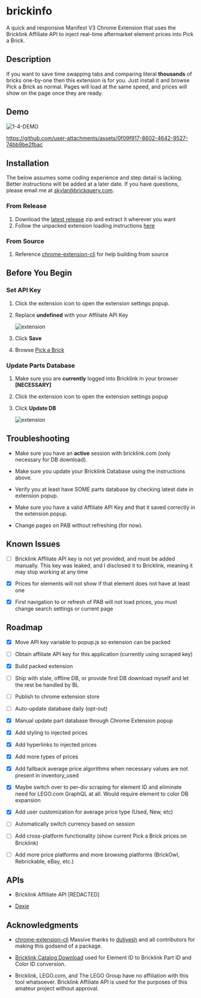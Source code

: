 # brickinfo

A quick and responsive Manifest V3 Chrome Extension that uses the Bricklink Affiliate API to inject real-time aftermarket element prices into Pick a Brick.

## Description

If you want to save time swapping tabs and comparing literal **thousands** of bricks one-by-one then this extension is for you. Just install it and browse Pick a Brick as normal. Pages will load at the same speed, and prices will show on the page once they are ready.

## Demo

![1-4-DEMO](https://github.com/user-attachments/assets/e9abcef9-5bd4-4613-8c9e-cd9443a12ebf)

https://github.com/user-attachments/assets/0f09f917-8602-4642-9527-74bb9be2fbac

## Installation

The below assumes some coding experience and step detail is lacking. Better instructions will be added at a later date. If you have questions, please email me at [skylar@brickquery.com](mailto:skylar@brickquery.com).

### From Release

1. Download the [latest release](https://github.com/skylarshaffer/brickinfo/releases) zip and extract it wherever you want
2. Follow the unpacked extension loading instructions [here](https://developer.chrome.com/docs/extensions/get-started/tutorial/hello-world#load-unpacked)

### From Source

1. Reference [chrome-extension-cli](https://github.com/dutiyesh/chrome-extension-cli) for help building from source

## Before You Begin

### Set API Key

   1. Click the extension icon to open the extension settings popup.
   2. Replace **undefined** with your Affiliate API Key

         ![extension](https://github.com/user-attachments/assets/d3dcde35-ca9f-4860-bda4-4e3847376b04)
      
   3. Click **Save**
   4. Browse [Pick a Brick](https://www.lego.com/en-us/pick-and-build/pick-a-brick)

### Update Parts Database

   1. Make sure you are **currently** logged into Bricklink in your browser **[NECESSARY]**
   2. Click the extension icon to open the extension settings popup
   3. Click **Update DB**

         ![extension](https://github.com/user-attachments/assets/d3dcde35-ca9f-4860-bda4-4e3847376b04)

## Troubleshooting

- Make sure you have an **active** session with bricklink.com (only necessary for DB download).

- Make sure you update your Bricklink Database using the instructions above.

- Verify you at least have SOME parts database by checking latest date in extension popup.

- Make sure you have a valid Affiliate API Key and that it saved correctly in the extension popup.

- Change pages on PAB without refreshing (for now).

## Known Issues

- [ ] Bricklink Affiliate API key is not yet provided, and must be added manually. This key was leaked, and I disclosed it to Bricklink, meaning it may stop working at any time

- [x] Prices for elements will not show if that element does not have at least one

- [x] First navigation to or refresh of PAB will not load prices, you must change search settings or current page

## Roadmap

- [x] Move API key variable to popup.js so extension can be packed

- [ ] Obtain affiliate API key for this application (currently using scraped key)

- [x] Build packed extension
      
- [ ] Ship with stale, offline DB, or provide first DB download myself and let the rest be handled by BL

- [ ] Publish to chrome extension store

- [ ] Auto-update database daily (opt-out)

- [x] Manual update part database through Chrome Extension popup

- [x] Add styling to injected prices

- [x] Add hyperlinks to injected prices

- [x] Add more types of prices

- [x] Add fallback average price algorithms when necessary values are not present in inventory_used

- [x] Maybe switch over to per-div scraping for element ID and eliminate need for LEGO.com GraphQL at all. Would require element to color DB expansion

- [x] Add user customization for average price type (Used, New, etc)

- [ ] Automatically switch currency based on session

- [ ] Add cross-platform functionality (show current Pick a Brick prices on Bricklink)

- [ ] Add more price platforms and more browsing platforms (BrickOwl, Rebrickable, eBay, etc.)

## APIs

- Bricklink Affiliate API [REDACTED]

- [Dexie](https://dexie.org)

## Acknowledgments

- [chrome-extension-cli](https://github.com/dutiyesh/chrome-extension-cli) Massive thanks to [dutiyesh](https://github.com/dutiyesh) and all contributors for making this godsend of a package.

- [Bricklink Catalog Download](https://www.bricklink.com/catalogDownload.asp) used for Element ID to Bricklink Part ID and Color ID conversion.

- Bricklink, LEGO.com, and The LEGO Group have no affiliation with this tool whatsoever. Bricklink Affiliate API is used for the purposes of this amateur project without approval.
